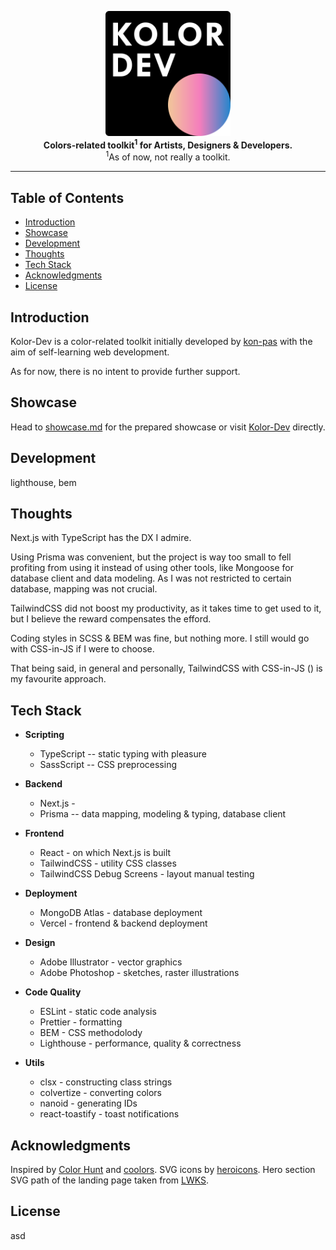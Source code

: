 <p align="center">
  <a href="https://kolor-dev.vercel.app/" target="_blank">
    <picture>
      <source
        media="(prefers-color-scheme: light)"
        srcset="/showcase/assets/kolor_dev_logo_0_light.svg"
      />
      <source
        media="(prefers-color-scheme: dark)"
        srcset="/showcase/assets/kolor_dev_logo_0.svg"
      />
      <img
        alt="Kolor-Dev"
        title="Kolor-Dev"
        src="/showcase/assets/kolor_dev_logo_0.svg"
        width="200"
        style="max-width: 100%;"
      />
    </picture>
  </a>
  <br />

  <b align="center">
    Colors-related toolkit<sup>1</sup> for Artists, Designers & Developers.
  </b>
  <br />
  <span><sup>1</sup>As of now, not really a toolkit.</span>
</p>

---

## Table of Contents <!-- omit in toc -->

- [Introduction](#introduction)
- [Showcase](#showcase)
- [Development](#development)
- [Thoughts](#thoughts)
- [Tech Stack](#tech-stack)
- [Acknowledgments](#acknowledgments)
- [License](#license)

## Introduction

Kolor-Dev is a color-related toolkit initially developed by
[kon-pas](https://github.com/kon-pas) with the aim of self-learning web
development.

As for now, there is no intent to provide further support.

## Showcase

Head to [showcase.md](/showcase/showcase.md) for the prepared showcase or visit
[Kolor-Dev](https://kolor-dev.vercel.app/) directly.

## Development

lighthouse, bem

## Thoughts

Next.js with TypeScript has the DX I admire.

Using Prisma was convenient, but the project is way too small to fell profiting from using it instead of using other tools, like Mongoose for database client and data modeling. As I was not restricted to certain database, mapping was not crucial.

TailwindCSS did not boost my productivity, as it takes time to get used to it,
but I believe the reward compensates the efford.

Coding styles in SCSS & BEM was fine, but nothing more. I still would go with CSS-in-JS if I were to choose.

That being said, in general and personally, TailwindCSS with CSS-in-JS () is my favourite approach.

## Tech Stack

- **Scripting**

  - TypeScript -- static typing with pleasure
  - SassScript -- CSS preprocessing

- **Backend**

  - Next.js -
  - Prisma -- data mapping, modeling & typing, database client

- **Frontend**

  - React - on which Next.js is built
  - TailwindCSS - utility CSS classes
  - TailwindCSS Debug Screens - layout manual testing

- **Deployment**

  - MongoDB Atlas - database deployment
  - Vercel - frontend & backend deployment

- **Design**

  - Adobe Illustrator - vector graphics
  - Adobe Photoshop - sketches, raster illustrations

- **Code Quality**

  - ESLint - static code analysis
  - Prettier - formatting
  - BEM - CSS methodolody
  - Lighthouse - performance, quality & correctness

- **Utils**

  - clsx - constructing class strings
  - colvertize - converting colors
  - nanoid - generating IDs
  - react-toastify - toast notifications

## Acknowledgments

Inspired by [Color Hunt](https://colorhunt.co/) and [coolors](https://coolors.co/).
SVG icons by [heroicons](https://heroicons.com/).
Hero section SVG path of the landing page taken from [LWKS](https://lwks.com/lightworks-features/).

## License

asd
